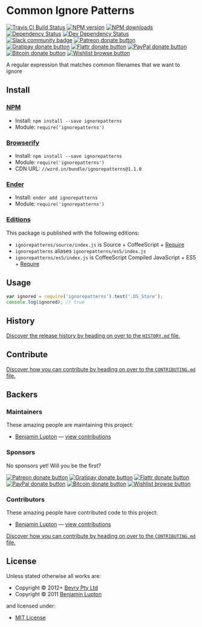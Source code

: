 <!-- TITLE/ -->

<h1>Common Ignore Patterns</h1>

<!-- /TITLE -->


<!-- BADGES/ -->

<span class="badge-travisci"><a href="http://travis-ci.org/bevry/ignorepatterns" title="Check this project's build status on TravisCI"><img src="https://img.shields.io/travis/bevry/ignorepatterns/master.svg" alt="Travis CI Build Status" /></a></span>
<span class="badge-npmversion"><a href="https://npmjs.org/package/ignorepatterns" title="View this project on NPM"><img src="https://img.shields.io/npm/v/ignorepatterns.svg" alt="NPM version" /></a></span>
<span class="badge-npmdownloads"><a href="https://npmjs.org/package/ignorepatterns" title="View this project on NPM"><img src="https://img.shields.io/npm/dm/ignorepatterns.svg" alt="NPM downloads" /></a></span>
<span class="badge-daviddm"><a href="https://david-dm.org/bevry/ignorepatterns" title="View the status of this project's dependencies on DavidDM"><img src="https://img.shields.io/david/bevry/ignorepatterns.svg" alt="Dependency Status" /></a></span>
<span class="badge-daviddmdev"><a href="https://david-dm.org/bevry/ignorepatterns#info=devDependencies" title="View the status of this project's development dependencies on DavidDM"><img src="https://img.shields.io/david/dev/bevry/ignorepatterns.svg" alt="Dev Dependency Status" /></a></span>
<br class="badge-separator" />
<span class="badge-slackin"><a href="https://slack.bevry.me" title="Join this project's slack community"><img src="https://slack.bevry.me/badge.svg" alt="Slack community badge" /></a></span>
<span class="badge-patreon"><a href="http://patreon.com/bevry" title="Donate to this project using Patreon"><img src="https://img.shields.io/badge/patreon-donate-yellow.svg" alt="Patreon donate button" /></a></span>
<span class="badge-gratipay"><a href="https://www.gratipay.com/bevry" title="Donate weekly to this project using Gratipay"><img src="https://img.shields.io/badge/gratipay-donate-yellow.svg" alt="Gratipay donate button" /></a></span>
<span class="badge-flattr"><a href="https://flattr.com/profile/balupton" title="Donate to this project using Flattr"><img src="https://img.shields.io/badge/flattr-donate-yellow.svg" alt="Flattr donate button" /></a></span>
<span class="badge-paypal"><a href="https://bevry.me/paypal" title="Donate to this project using Paypal"><img src="https://img.shields.io/badge/paypal-donate-yellow.svg" alt="PayPal donate button" /></a></span>
<span class="badge-bitcoin"><a href="https://bevry.me/bitcoin" title="Donate once-off to this project using Bitcoin"><img src="https://img.shields.io/badge/bitcoin-donate-yellow.svg" alt="Bitcoin donate button" /></a></span>
<span class="badge-wishlist"><a href="https://bevry.me/wishlist" title="Buy an item on our wishlist for us"><img src="https://img.shields.io/badge/wishlist-donate-yellow.svg" alt="Wishlist browse button" /></a></span>

<!-- /BADGES -->


<!-- DESCRIPTION/ -->

A regular expression that matches common filenames that we want to ignore

<!-- /DESCRIPTION -->


<!-- INSTALL/ -->

<h2>Install</h2>

<a href="https://npmjs.com" title="npm is a package manager for javascript"><h3>NPM</h3></a><ul>
<li>Install: <code>npm install --save ignorepatterns</code></li>
<li>Module: <code>require('ignorepatterns')</code></li></ul>

<a href="http://browserify.org" title="Browserify lets you require('modules') in the browser by bundling up all of your dependencies"><h3>Browserify</h3></a><ul>
<li>Install: <code>npm install --save ignorepatterns</code></li>
<li>Module: <code>require('ignorepatterns')</code></li>
<li>CDN URL: <code>//wzrd.in/bundle/ignorepatterns@1.1.0</code></li></ul>

<a href="http://enderjs.com" title="Ender is a full featured package manager for your browser"><h3>Ender</h3></a><ul>
<li>Install: <code>ender add ignorepatterns</code></li>
<li>Module: <code>require('ignorepatterns')</code></li></ul>

<h3><a href="https://github.com/bevry/editions" title="Editions are the best way to produce and consume packages you care about.">Editions</a></h3>

<p>This package is published with the following editions:</p>

<ul><li><code>ignorepatterns/source/index.js</code> is Source + CoffeeScript + <a href="https://nodejs.org/dist/latest-v5.x/docs/api/modules.html" title="Node/CJS Modules">Require</a></li>
<li><code>ignorepatterns</code> aliases <code>ignorepatterns/es5/index.js</code></li>
<li><code>ignorepatterns/es5/index.js</code> is CoffeeScript Compiled JavaScript + ES5 + <a href="https://nodejs.org/dist/latest-v5.x/docs/api/modules.html" title="Node/CJS Modules">Require</a></li></ul>

<!-- /INSTALL -->


## Usage

``` javascript
var ignored = require('ignorepatterns').test('.DS_Store');
console.log(ignored); // true
```


<!-- HISTORY/ -->

<h2>History</h2>

<a href="https://github.com/bevry/ignorepatterns/blob/master/HISTORY.md#files">Discover the release history by heading on over to the <code>HISTORY.md</code> file.</a>

<!-- /HISTORY -->


<!-- CONTRIBUTE/ -->

<h2>Contribute</h2>

<a href="https://github.com/bevry/ignorepatterns/blob/master/CONTRIBUTING.md#files">Discover how you can contribute by heading on over to the <code>CONTRIBUTING.md</code> file.</a>

<!-- /CONTRIBUTE -->


<!-- BACKERS/ -->

<h2>Backers</h2>

<h3>Maintainers</h3>

These amazing people are maintaining this project:

<ul><li><a href="https://balupton.com">Benjamin Lupton</a> — <a href="https://github.com/bevry/ignorepatterns/commits?author=balupton" title="View the GitHub contributions of Benjamin Lupton on repository bevry/ignorepatterns">view contributions</a></li></ul>

<h3>Sponsors</h3>

No sponsors yet! Will you be the first?

<span class="badge-patreon"><a href="http://patreon.com/bevry" title="Donate to this project using Patreon"><img src="https://img.shields.io/badge/patreon-donate-yellow.svg" alt="Patreon donate button" /></a></span>
<span class="badge-gratipay"><a href="https://www.gratipay.com/bevry" title="Donate weekly to this project using Gratipay"><img src="https://img.shields.io/badge/gratipay-donate-yellow.svg" alt="Gratipay donate button" /></a></span>
<span class="badge-flattr"><a href="https://flattr.com/profile/balupton" title="Donate to this project using Flattr"><img src="https://img.shields.io/badge/flattr-donate-yellow.svg" alt="Flattr donate button" /></a></span>
<span class="badge-paypal"><a href="https://bevry.me/paypal" title="Donate to this project using Paypal"><img src="https://img.shields.io/badge/paypal-donate-yellow.svg" alt="PayPal donate button" /></a></span>
<span class="badge-bitcoin"><a href="https://bevry.me/bitcoin" title="Donate once-off to this project using Bitcoin"><img src="https://img.shields.io/badge/bitcoin-donate-yellow.svg" alt="Bitcoin donate button" /></a></span>
<span class="badge-wishlist"><a href="https://bevry.me/wishlist" title="Buy an item on our wishlist for us"><img src="https://img.shields.io/badge/wishlist-donate-yellow.svg" alt="Wishlist browse button" /></a></span>

<h3>Contributors</h3>

These amazing people have contributed code to this project:

<ul><li><a href="https://balupton.com">Benjamin Lupton</a> — <a href="https://github.com/bevry/ignorepatterns/commits?author=balupton" title="View the GitHub contributions of Benjamin Lupton on repository bevry/ignorepatterns">view contributions</a></li></ul>

<a href="https://github.com/bevry/ignorepatterns/blob/master/CONTRIBUTING.md#files">Discover how you can contribute by heading on over to the <code>CONTRIBUTING.md</code> file.</a>

<!-- /BACKERS -->


<!-- LICENSE/ -->

<h2>License</h2>

Unless stated otherwise all works are:

<ul><li>Copyright &copy; 2012+ <a href="http://bevry.me">Bevry Pty Ltd</a></li>
<li>Copyright &copy; 2011 <a href="https://balupton.com">Benjamin Lupton</a></li></ul>

and licensed under:

<ul><li><a href="http://spdx.org/licenses/MIT.html">MIT License</a></li></ul>

<!-- /LICENSE -->
